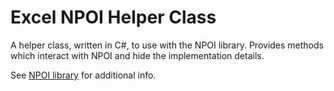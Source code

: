 Excel NPOI Helper Class
=======================

A helper class, written in C#, to use with the NPOI library. Provides methods which interact with NPOI and hide the
implementation details.

See [NPOI library](http://npoi.codeplex.com/) for additional info.
